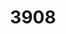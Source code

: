 ---
layout: playlist
title: 3908
section: College
embed: '<iframe style="width: 19vw; float: right;" src="https://open.spotify.com/embed/playlist/6C1UBv76oaaDSsfQMyxBAc" width="300" height="380" frameborder="0" allowtransparency="true" allow="encrypted-media"></iframe>'
story: junior early fall
order: 10
---